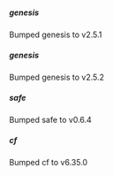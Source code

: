 
##### genesis
Bumped genesis to v2.5.1

##### genesis
Bumped genesis to v2.5.2

##### safe
Bumped safe to v0.6.4

##### cf
Bumped cf to v6.35.0
